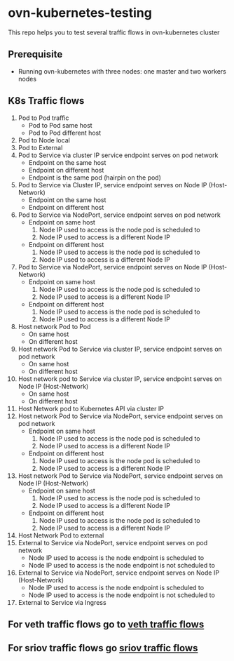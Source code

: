 # ovn-kubernetes-testing

This repo helps you to test several traffic flows in ovn-kubernetes cluster

## Prerequisite
- Running ovn-kubernetes with three nodes: one master and two workers nodes  

## K8s Traffic flows
1. Pod to Pod traffic
   * Pod to Pod same host
   * Pod to Pod different host
2. Pod to Node local
3. Pod to External
4. Pod to Service via cluster IP service endpoint serves on pod network
   * Endpoint on the same host
   * Endpoint on different host 
   * Endpoint is the same pod (hairpin on the pod)
5. Pod to Service via Cluster IP, service endpoint serves on Node IP (Host-Network)
   * Endpoint on the same host
   * Endpoint on different host
6. Pod to Service via NodePort, service endpoint serves on pod network
   * Endpoint on same host
     1. Node IP used to access is the node pod is scheduled to
     2. Node IP used to access is a different Node IP
   * Endpoint on different host
     1. Node IP used to access is the node pod is scheduled to
     2. Node IP used to access is a different Node IP
7. Pod to Service via NodePort, service endpoint serves on Node IP (Host-Network)
   * Endpoint on same host
     1. Node IP used to access is the node pod is scheduled to
     2. Node IP used to access is a different Node IP
   * Endpoint on different host
     1. Node IP used to access is the node pod is scheduled to
     2. Node IP used to access is a different Node IP
8. Host network Pod to Pod
   * On same host
   * On different host
9. Host network Pod to Service via cluster IP, service endpoint serves on pod network
   * On same host
   * On different host
10. Host network pod to Service via cluster IP, service endpoint serves on Node IP (Host-Network)
    * On same host
    * On different host
11. Host Network pod to Kubernetes API via cluster IP
12. Host network Pod to Service via NodePort, service endpoint serves on pod network
    * Endpoint on same host
      1. Node IP used to access is the node pod is scheduled to
      2. Node IP used to access is a different Node IP
    * Endpoint on different host
      1. Node IP used to access is the node pod is scheduled to
      2. Node IP used to access is a different Node IP
13. Host network Pod to Service via NodePort, service endpoint serves on Node IP (Host-Network)
    * Endpoint on same host
      1. Node IP used to access is the node pod is scheduled to
      2. Node IP used to access is a different Node IP
    * Endpoint on different host
      1. Node IP used to access is the node pod is scheduled to
      2. Node IP used to access is a different Node IP
14. Host Network Pod to external
15. External to Service via NodePort, service endpoint serves on pod network
    * Node IP used to access is the node endpoint is scheduled to
    * Node IP used to access is the node endpoint is not scheduled to
16. External to Service via NodePort, service endpoint serves on Node IP (Host-Network)
    * Node IP used to access is the node endpoint is scheduled to
    * Node IP used to access is the node endpoint is not scheduled to
17. External to Service via Ingress

## For veth traffic flows go to [veth traffic flows](./veth/README.md)
## For sriov traffic flows go [sriov traffic flows](./sriov/README.md)

